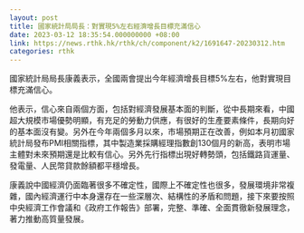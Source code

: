 ```yaml
---
layout: post
title: 國家統計局局長：對實現5%左右經濟增長目標充滿信心
date: 2023-03-12 18:35:54.000000000 +08:00
link: https://news.rthk.hk/rthk/ch/component/k2/1691647-20230312.htm
categories: rthk
---
```


國家統計局局長康義表示，全國兩會提出今年經濟增長目標5%左右，他對實現目標充滿信心。

他表示，信心來自兩個方面，包括對經濟發展基本面的判斷，從中長期來看，中國超大規模市場優勢明顯，有充足的勞動力供應，有很好的生產要素條件，長期向好的基本面沒有變。另外在今年兩個多月以來，市場預期正在改善，例如本月初國家統計局發布PMI相關指標，其中製造業採購經理指數創130個月的新高，表明市場主體對未來預期還是比較有信心。另外先行指標出現好轉勢頭，包括鐵路貨運量、發電量、人民幣貸款餘額都平穩增長。

康義說中國經濟仍面臨著很多不確定性，國際上不確定性也很多，發展環境非常複雜，國內經濟運行中本身還存在一些深層次、結構性的矛盾和問題，接下來要按照中央經濟工作會議和《政府工作報告》部署，完整、準確、全面貫徹新發展理念，著力推動高質量發展。
